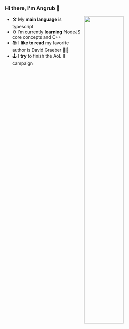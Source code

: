 ### Hi there, I'm Angrub 👋

<img align='right' height="50%" width="auto" src ="https://github-readme-stats.vercel.app/api/top-langs/?username=Angrub&layout=compact&hide_border=true&theme=material-palenight&bg_color=00000000&langs_count=6&hide=jupyter%20notebook,tex,css,php&exclude_repo=Pacman-AI">

* 🛠 My **main language** is typescript
* ⚙ I’m currently **learning** NodeJS core concepts and C++
* 📚 I **like to read** my favorite author is David Graeber 🚩🏴
* 🕹 I **try** to finish the AoE II campaign
